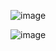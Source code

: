 ![image](https://github.com/user-attachments/assets/c5bc4889-eca2-4ccb-a219-c3f871e5a87e)

![image](https://github.com/user-attachments/assets/55952977-73ea-4a14-adae-26414ca293d9)

